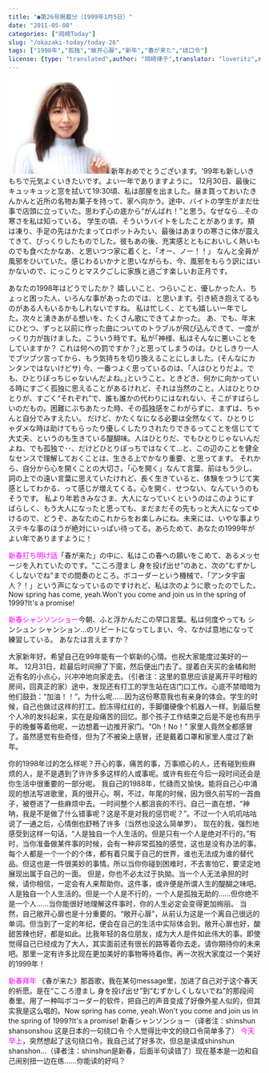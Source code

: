 ```yaml
---
title: "●第26号掲載分（1999年1月5日）"
date: "2011-05-08"
categories: ["岡崎Today"]
slug: "/okazaki-today/today-26"
tags: ["1998年","孤独","敞开心扉","新年","春が来た","绕口令"]
license: {type: "translated",author: "岡崎律子",translator: "loveritz",reproduced-url: "http://www.ne.jp/asahi/okazaki/book/today/today26.html",reproduced-website: "岡崎律子Book"}
---
```


[![today24](./images/today24.jpg)](./images/today24.jpg)新年おめでとうございます。'99年も新しいきもちで元気よくいきたいです。よい一年でありますように。 12月30日、最後にキュッキュッと窓を拭いて19:30頃、私は部屋を出ました。昼ま買っておいたきんかんと近所の名物お菓子を持って、家へ向かう。途中、バイトの学生がまだ仕事で店頭に立っていた。思わず心の底から“がんばれ！”と思う。なぜなら…その寒さを私は知っている。 学生の頃、そういうバイトをしたことがあります。頬は凍り、手足の先はかたまってロボットみたい、最後はあまりの寒さに体が震えてきて、びっくりしたものでした。彼もあの後、充実感とともにおいしく熱いものでも食べたかなあ、と思いつつ家に着くと、「オー、ノー！！」 なんと全員が風邪をひいていた。感じわるいかナと思いながらも、今、風邪をもらう訳にはいかないので、にっこりとマスクごしに家族と過ごす楽しいお正月です。  
  
あなたの1998年はどうでしたか？ 嬉しいこと、つらいこと、優しかった人、ちょっと困った人、いろんな事があったのでは、と思います。引き続き抱えてるものがある人もいるかもしれないですね。 私は忙しく、とても嬉しい一年でした。次々と湧きあがる想いを、たくさん歌にできてよかった。 あ、でも、年末にひとつ、ずっと以前に作った曲についてのトラブルが飛び込んできて、一度がっくり力が抜けました。こういう時です。私が｢神様、私はそんなに悪いことをしていますか？ これは何への罰ですか？｣と思ってしまうのは。ひとしきり一人でブツブツ言ってから、もう気持ちを切り換えることにしました。(そんなにカンタンではないけどサ) 今、一番つよく思っているのは、｢人はひとりだよ。でも、ひとりぼっちじゃないんだよね。｣ということ。ときどき、何かに向かっている時にすごく孤独に思えることがあるけれど、それは当然のこと。人はひとりひとりが、すごく“それぞれ”で、誰も誰かの代わりにはなれない、そこがすばらしいのだもの。困難にぶちあたった時、その孤独感をこわがらずに、まずは、ちゃんと自分でみすえたい。 だけど、かたくなになる必要は全然なくて、ひとりじゃダメな時は助けてもらったり優しくしたりされたりできるってことを信じてて大丈夫、というのも生きている醍醐味。人はひとりだ、でもひとりじゃないんだよね、でも孤独で･･、だけどひとりぼっちではなくて…と、この辺のことを健全なセンスで理解しておくことは、生きる上でかなり重要、と思ってます。 それから、自分から心を開くことの大切さ。「心を開く」なんて言葉、前はもう少し、詞の上での遠い言葉に思えていたけれど、長く生きていると、体験をつうじて実感としてわかる、って感じが増えてくる。心を開く、せつない、なんていうのもそうです。 私より年若きみなさま、大人になっていくというのはこのようにすばらしく、もう大人になったと思っても、まだまだその先もっと大人になってゆけるので、どうぞ、あなたのこれからをお楽しみにね。未来には、いやな事よりステキな事のほうが絶対にいっぱい待ってる。あらためて、あなたの1999年がよい年でありますように！  
  
<span style="color: #ff00ff;">新春打ち明け話</span>「春が来た」の中に、私はこの春への願いをこめて、あるメッセージを入れていたのです。“こころ澄まし 身を投げ出せ”のあと、次の“むずかしくしないでね”までの間奏のところ。ボコーダーという機械で、「アンタ宇宙人？！」という声になっているのですけれど、私は次のように歌ったのでした。Now spring has come, yeah.Won't you come and join us in the spring of 1999?It's a promise!  
  
<span style="color: #ff00ff;">新春シャンソンショー</span>今朝、ふと浮かんだこの早口言葉。私は何度やっても シンシュン シャンション…のリピートになってしまい、今、なかば意地になって練習している。 あなたは言えますか？  
  
大家新年好。希望自己在99年能有一个崭新的心情。也祝大家能度过美好的一年。 12月31日，趁最后时间擦了下窗，然后便出门去了。提着白天买的金橘和附近有名的小点心，兴冲冲地向家走去。（引者注：这里的意思应该是离开平时租的房间，回真正的家）途中，发现还有打工的学生站在店门口工作。心底不禁暗暗为他们鼓劲：“加油！！”。为什么呢……因为这份寒意我也有亲身的体会。学生的时候，自己也做过这样的打工。脸冻得红红的，手脚僵硬像个机器人一样。到最后整个人冷的发抖起来，实在是段痛苦的回忆。那个孩子工作结束之后是不是也有热乎乎的晚餐等着他呢，一边想着一边推开家门。“Oh！No！” 家里人竟然全都感冒了。虽然感觉有些奇怪，但为了不被染上感冒，还是戴着口罩和家里人度过了新年。  
  
你的1998年过的怎么样呢？开心的事，痛苦的事，万事顺心的人，还有碰到些麻烦的人，是不是遇到了许许多多这样的人或事呢。或许有些在今后一段时间还会是你生活中很重要的一部分呢。 我自己的1988年，忙碌而又愉快。能将自己心中涌现的想法写进歌里，真的很开心。啊，不过，年尾的时候，因为很久前写的一首曲子，被卷进了一些麻烦中去。一时间整个人都沮丧的不行。自己一直在想，“神呐，我是不是做了什么错事呢？这是不是对我的惩罚呢？”。不过一个人叽叽咕咕说了一通之后，心情倒也舒畅了许多（当然也没这么简单罗）。 现在的我，强烈地感受到这样一句话，“人是独自一个人生活的。但是只有一个人是绝对不行的。”有时，当你准备做某件事的时候，会有一种非常孤独的感觉，这也是没有办法的事。每个人都是一个一个的个体，都有着只属于自己的世界，谁也无法成为谁的替代品。但这也是一件很美妙的事情。所以当你你碰到困难时，不去害怕它，要坚定地展现出属于自己的一面。 但是，你也不必太过于执拗。当一个人无法承担的时候，请你相信，一定会有人来帮助你。这件事，或许便是所谓人生的醍醐之味吧。人是独自一个人生活的。但是一个人是不行的，一个人是孤独无助的……但你绝不是一个人……当你能很好地理解这件事时，你的人生必定会变得更加绚丽。 当然，自己敞开心扉也是十分重要的。“敞开心扉”，从前认为这是一个离自己很远的单词。但当到了一定的年纪，便会在自己的生活中实际体会到。敞开心扉也好，酸甜苦辣也好，都是如此。比我年轻的各位朋友，成为大人是件如此伟大的事。即使觉得自己已经成为了大人，其实面前还有很长的路等着你去走。请你期待你的未来吧。那里一定有许多比现在更加美好的事物等待着你。再一次祝大家度过一个美好的1999年！  
  
<span style="color: #ff00ff;">新春拜年</span> 《春が来た》那首歌，我在某句message里，加进了自己对于这个春天的祈愿。是在“こころ澄まし 身を投げ出せ”到“むずかしくしないでね”的那段间奏里。用了一种叫ボコーダー的软件，把自己的声音变成了好像外星人似的，但其实我是这么唱的。Now spring has come, yeah.Won't you come and join us in the spring of 1999?It's a promise! 新春シャンソンショー（译者注：shinshun shansonshou 这是日本的一句绕口令 个人觉得比中文的绕口令简单多了） <span style="color: #ff00ff;">今天早上</span>，突然想起了这句绕口令。我自己试了好多次，但总是读成shinshun shanshon…（译者注：shinshun是新春，后面半句读错了）现在基本是一边和自己闹别扭一边在练……你能读的好吗？
